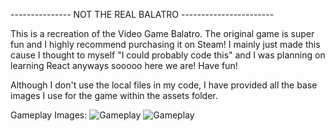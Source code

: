 --------------- NOT THE REAL BALATRO -----------------------

This is a recreation of the Video Game Balatro. The original game is super fun and I highly recommend purchasing it on Steam!
I mainly just made this cause I thought to myself "I could probably code this" and I was planning on learning React anyways sooooo here we are! Have fun!

Although I don't use the local files in my code, I have provided all the base images I use for the game within the assets folder.

Gameplay Images:
![Gameplay](https://i.ibb.co/YkFmdwN/roundscreen.png)
![Gameplay](https://i.ibb.co/4gmBD2F/Shopscreen.png)

